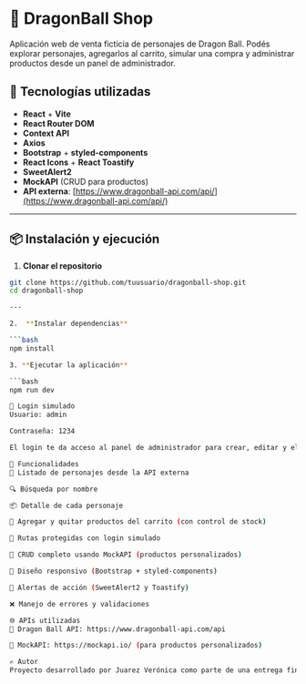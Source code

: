 # 🐉 DragonBall Shop

Aplicación web de venta ficticia de personajes de Dragon Ball. Podés explorar personajes, agregarlos al carrito, simular una compra y administrar productos desde un panel de administrador.

## 🚀 Tecnologías utilizadas

- **React** + **Vite**
- **React Router DOM**
- **Context API**
- **Axios**
- **Bootstrap** + **styled-components**
- **React Icons** + **React Toastify**
- **SweetAlert2**
- **MockAPI** (CRUD para productos)
- **API externa**: [https://www.dragonball-api.com/api/](https://www.dragonball-api.com/api/)

---

## 📦 Instalación y ejecución

1. **Clonar el repositorio**

```bash
git clone https://github.com/tuusuario/dragonball-shop.git
cd dragonball-shop

--- 

2.  **Instalar dependencias**

```bash
npm install

3. **Ejecutar la aplicación**

```bash
npm run dev

🔑 Login simulado
Usuario: admin

Contraseña: 1234

El login te da acceso al panel de administrador para crear, editar y eliminar productos (personajes).

🛒 Funcionalidades
📃 Listado de personajes desde la API externa

🔍 Búsqueda por nombre

📦 Detalle de cada personaje

🛒 Agregar y quitar productos del carrito (con control de stock)

🔐 Rutas protegidas con login simulado

🧠 CRUD completo usando MockAPI (productos personalizados)

📱 Diseño responsivo (Bootstrap + styled-components)

💬 Alertas de acción (SweetAlert2 y Toastify)

❌ Manejo de errores y validaciones

🌐 APIs utilizadas
🐉 Dragon Ball API: https://www.dragonball-api.com/api

🔧 MockAPI: https://mockapi.io/ (para productos personalizados)

✍️ Autor
Proyecto desarrollado por Juarez Verónica como parte de una entrega final del curso de React JS.



